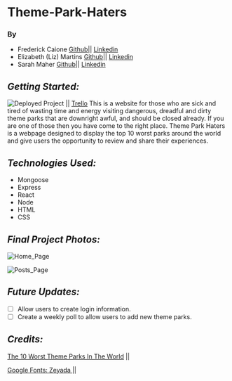 # Theme-Park-Haters

### By 
- Frederick Caione [Github](https://github.com/fcaione)|| [Linkedin](https://www.linkedin.com/in/frederickcaione/)
- Elizabeth (Liz) Martins [Github](https://github.com/martinsliz)|| [Linkedin](hhttps://www.linkedin.com/in/elizmartins/)
- Sarah Maher [Github](https://github.com/mahers12)|| [Linkedin](https://www.linkedin.com/in/sarah-maher-8a6865255/)

## **_Getting Started:_**

![Deployed Project]() || [Trello](https://trello.com/b/cJrW43N8/theme-park-haters)
This is a website for those who are sick and tired of wasting time and energy visiting dangerous, dreadful and dirty theme parks that are downright awful, and should be closed already. If you are one of those then you have come to the right place. Theme Park Haters is a webpage designed to display the top 10 worst parks around the world and give users the opportunity to review and share their experiences.

## **_Technologies Used:_**

- Mongoose
- Express
- React
- Node
- HTML
- CSS

## **_Final Project Photos:_**

![Home_Page]()

![Posts_Page]()

## **_Future Updates:_**

- [ ] Allow users to create login information.
- [ ] Create a weekly poll to allow users to add new theme parks.

## **_Credits:_**

<a href="https://www.therichest.com/poorest-list/the-10-worst-theme-parks-in-the-world/">The 10 Worst Theme Parks In The World</a> ||

<a href="hhttps://fonts.google.com/specimen/Zeyada">Google Fonts: Zeyada </a> ||
